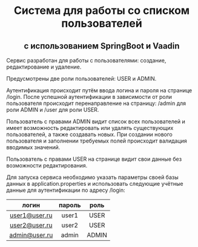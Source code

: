 <h1 align="center">Система для работы со списком пользователей</h1>

<h2 align="center">с использованием SpringBoot и Vaadin</h2>

Сервис разработан для работы с пользователями: создание, редактирование и удаление.

Предусмотрены две роли пользователей: USER и ADMIN.

Аутентификация происходит путём ввода логина и пароля на странице /login.
После успешной аутентификации в зависимости от роли пользователя происходит перенаправление на страницу:
/admin для роли ADMIN и /user для роли USER.

Пользователь с правами ADMIN видит список всех пользователей и имеет возможность редактировать
или удалять существующих пользователей, а также создавать новых.
При создании нового пользователя и заполнении требуемых полей происходит валидация вводимых значений.

Пользователь с правами USER на странице видит свои данные без возможности редактирования.

Для запуска сервиса необходимо указать параметры своей базы данных в application.properties и использовать 
следующие учётные данные для аутентификации по адресу /login:

|логин           |пароль    | роль  |
|:--------------:|:--------:|:-----:|
|user1@user.ru   |user1     | USER  |
|user2@user.ru   |user2     | USER  |
|admin@user.ru   |admin     | ADMIN |
